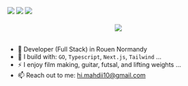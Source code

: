 [<img src="https://img.shields.io/badge/github-%2312100E.svg?&style=for-the-badge&logo=github&logoColor=white&color=black" />](https://github.com/mahdijafari0)
[<img src="https://img.shields.io/badge/gitlab-%2312100E.svg?&style=for-the-badge&logo=gitlab&logoColor=white&color=9b51e0" />](https://github.com/mahdijafari0)
[<img src="https://img.shields.io/badge/linkedin-%230077B5.svg?&style=for-the-badge&logo=linkedin&logoColor=white" />](https://www.linkedin.com/in/mahdijafarii/)

<h6 align="center">
    <img src="https://readme-typing-svg.herokuapp.com/?font=Righteous&size=35&center=true&vCenter=true&width=500&height=70&duration=4000&lines=Hi+There!+👋;+I'm+mahdi!;" />
</h6>

- 🏢 Developer (Full Stack) in Rouen Normandy
- 🧰 I build with: `GO`, `Typescript`, `Next.js`, `Tailwind` ...
- ⚡ I enjoy film making, guitar, futsal, and lifting weights ...
- 📫 Reach out to me: hi.mahdii10@gmail.com

<!---
mahdijafari0/mahdijafari0 is a ✨ special ✨ repository because its `README.md` (this file) appears on your GitHub profile.
You can click the Preview link to take a look at your changes.
--->
